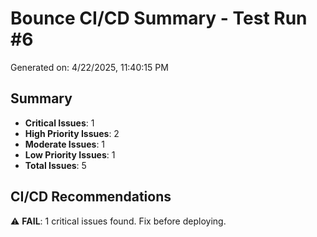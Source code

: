 # Bounce CI/CD Summary - Test Run #6

Generated on: 4/22/2025, 11:40:15 PM

## Summary

- **Critical Issues**: 1
- **High Priority Issues**: 2
- **Moderate Issues**: 1
- **Low Priority Issues**: 1
- **Total Issues**: 5

## CI/CD Recommendations

⚠️ **FAIL**: 1 critical issues found. Fix before deploying.

